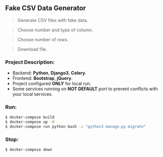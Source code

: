 ## Fake CSV Data Generator

> Generate CSV files with fake data.

> Choose number and type of column.

> Choose number of rows.

> Download file.

### Project Description:
 - Backend: **Python**, **Django3**, **Celery**.
 - Frontend: **Bootstrap**, **jQuery**.
 - Project configured **ONLY** for local run.
 - Some services running on **NOT DEFAULT** port to prevent conflicts with your local services.

### Run:
```sh
$ docker-compose build
$ docker-compose up -d
$ docker-compose run python bash -c "python3 manage.py migrate"
```

### Stop:
```sh
$ docker-compose down
```